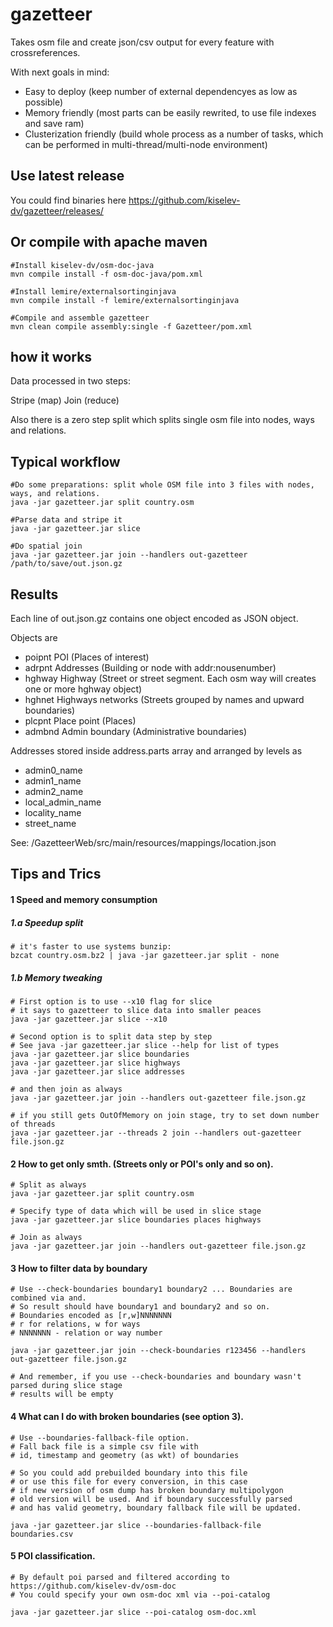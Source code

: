gazetteer
=========

Takes osm file and create json/csv output for every feature with crossreferences. 

With next goals in mind:
* Easy to deploy (keep number of external dependencyes as low as possible)
* Memory friendly (most parts can be easily rewrited, to use file indexes and save ram)
* Clusterization friendly (build whole process as a number of tasks, which can be performed in multi-thread/multi-node environment)

Use latest release
------------------

You could find binaries here https://github.com/kiselev-dv/gazetteer/releases/


Or compile with apache maven
------------------

    #Install kiselev-dv/osm-doc-java
    mvn compile install -f osm-doc-java/pom.xml
    
    #Install lemire/externalsortinginjava
    mvn compile install -f lemire/externalsortinginjava
    
    #Compile and assemble gazetteer
    mvn clean compile assembly:single -f Gazetteer/pom.xml
    
  
how it works
------------

Data processed in two steps:

Stripe (map)
Join   (reduce)

Also there is a zero step split which splits single osm file into nodes, ways and relations. 

Typical workflow
----------------

	#Do some preparations: split whole OSM file into 3 files with nodes, ways, and relations.
    java -jar gazetteer.jar split country.osm
    
    #Parse data and stripe it
    java -jar gazetteer.jar slice
    
	#Do spatial join
	java -jar gazetteer.jar join --handlers out-gazetteer /path/to/save/out.json.gz
	

Results
-------

Each line of out.json.gz contains one object encoded as JSON object. 

Objects are
* poipnt POI (Places of interest)
* adrpnt Addresses (Building or node with addr:nousenumber)
* hghway Highway (Street or street segment. Each osm way will creates one or more hghway object)
* hghnet Highways networks (Streets grouped by names and upward boundaries)
* plcpnt Place point (Places)
* admbnd Admin boundary (Administrative boundaries)

Addresses stored inside address.parts array and arranged by levels as
* admin0_name
* admin1_name
* admin2_name
* local_admin_name
* locality_name
* street_name

See: /GazetteerWeb/src/main/resources/mappings/location.json

Tips and Trics
--------------

#### 1 Speed and memory consumption

##### 1.a Speedup split

	# it's faster to use systems bunzip:
	bzcat country.osm.bz2 | java -jar gazetteer.jar split - none

##### 1.b Memory tweaking
	
	# First option is to use --x10 flag for slice
	# it says to gazetteer to slice data into smaller peaces  
	java -jar gazetteer.jar slice --x10

	# Second option is to split data step by step
	# See java -jar gazetteer.jar slice --help for list of types
	java -jar gazetteer.jar slice boundaries
	java -jar gazetteer.jar slice highways
	java -jar gazetteer.jar slice addresses
	
	# and then join as always
	java -jar gazetteer.jar join --handlers out-gazetteer file.json.gz
	
	# if you still gets OutOfMemory on join stage, try to set down number of threads
	java -jar gazetteer.jar --threads 2 join --handlers out-gazetteer file.json.gz 
	
#### 2 How to get only smth. (Streets only or POI's only and so on).
	    
	# Split as always 
	java -jar gazetteer.jar split country.osm
	
	# Specify type of data which will be used in slice stage
	java -jar gazetteer.jar slice boundaries places highways
	
	# Join as always
	java -jar gazetteer.jar join --handlers out-gazetteer file.json.gz
	   
#### 3 How to filter data by boundary
	     	
	# Use --check-boundaries boundary1 boundary2 ... Boundaries are combined via and. 
	# So result should have boundary1 and boundary2 and so on.
	# Boundaries encoded as [r,w]NNNNNNN 
	# r for relations, w for ways
	# NNNNNNN - relation or way number
	
	java -jar gazetteer.jar join --check-boundaries r123456 --handlers out-gazetteer file.json.gz
	
	# And remember, if you use --check-boundaries and boundary wasn't parsed during slice stage
	# results will be empty
	    
#### 4 What can I do with broken boundaries (see option 3).    
	    
	# Use --boundaries-fallback-file option.
	# Fall back file is a simple csv file with 
	# id, timestamp and geometry (as wkt) of boundaries
		
	# So you could add prebuilded boundary into this file
	# or use this file for every conversion, in this case
	# if new version of osm dump has broken boundary multipolygon
	# old version will be used. And if boundary successfully parsed
	# and has valid geometry, boundary fallback file will be updated. 
		
	java -jar gazetteer.jar slice --boundaries-fallback-file boundaries.csv
		
#### 5 POI classification.
	    
	# By default poi parsed and filtered according to https://github.com/kiselev-dv/osm-doc 
	# You could specify your own osm-doc xml via --poi-catalog
	
	java -jar gazetteer.jar slice --poi-catalog osm-doc.xml
	
